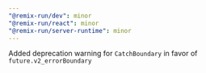 ```yaml
---
"@remix-run/dev": minor
"@remix-run/react": minor
"@remix-run/server-runtime": minor
---
```


Added deprecation warning for `CatchBoundary` in favor of `future.v2_errorBoundary`
